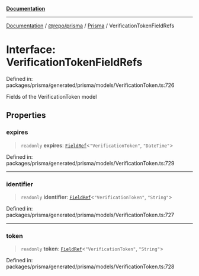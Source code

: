 [**Documentation**](../../../../../README.md)

***

[Documentation](../../../../../README.md) / [@repo/prisma](../../../README.md) / [Prisma](../README.md) / VerificationTokenFieldRefs

# Interface: VerificationTokenFieldRefs

Defined in: packages/prisma/generated/prisma/models/VerificationToken.ts:726

Fields of the VerificationToken model

## Properties

### expires

> `readonly` **expires**: [`FieldRef`](../type-aliases/FieldRef.md)\<`"VerificationToken"`, `"DateTime"`\>

Defined in: packages/prisma/generated/prisma/models/VerificationToken.ts:729

***

### identifier

> `readonly` **identifier**: [`FieldRef`](../type-aliases/FieldRef.md)\<`"VerificationToken"`, `"String"`\>

Defined in: packages/prisma/generated/prisma/models/VerificationToken.ts:727

***

### token

> `readonly` **token**: [`FieldRef`](../type-aliases/FieldRef.md)\<`"VerificationToken"`, `"String"`\>

Defined in: packages/prisma/generated/prisma/models/VerificationToken.ts:728
